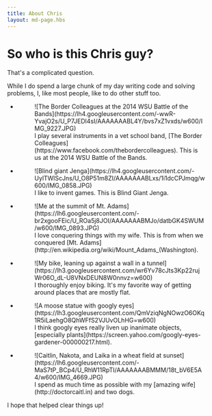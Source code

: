 ```yaml
---
title: About Chris
layout: md-page.hbs
---
```


# So who is this Chris guy?

<p class="lead">That's a complicated question.</p>

While I do spend a large chunk of my day writing code and solving problems, I, like most people, like to do other stuff too.

<ul class="gallery medium-block-grid-2">
  <li>
    <figure>
      ![The Border Colleagues at the 2014 WSU Battle of the Bands](https://lh4.googleusercontent.com/-wwR-YvajO2s/U_P7JEDl4sI/AAAAAAABL4Y/bvs7xZ1vxds/w600/IMG_9227.JPG)
      <figcaption>I play several instruments in a vet school band, [The Border Colleagues](https://www.facebook.com/thebordercolleagues). This is us at the 2014 WSU Battle of the Bands.</figcaption>
    </figure>
  </li>
  <li>
    <figure>
      ![Blind giant Jenga](https://lh4.googleusercontent.com/-UylTWlScJns/U_O8P51m8ZI/AAAAAAABLxs/1i1dcCPJmqg/w600/IMG_0858.JPG)
      <figcaption>I like to invent games. This is Blind Giant Jenga.</figcaption>
    </figure>
  </li>
  <li>
    <figure>
      ![Me at the summit of Mt. Adams](https://lh6.googleusercontent.com/-br2xgooFEic/U_ROa5j8JOI/AAAAAAABMJo/datbGK4SWUM/w600/IMG_0893.JPG)
      <figcaption>I love conquering things with my wife. This is from when we conquered [Mt. Adams](http://en.wikipedia.org/wiki/Mount_Adams_(Washington).</figcaption>
    </figure>
  </li>
  <li>
    <figure>
      ![My bike, leaning up against a wall in a tunnel](https://lh3.googleusercontent.com/wr6Yv78cJts3Kp22rujWr06O_dL-U8VNxDEUN8W0nnvz=w600)
      <figcaption>I thoroughly enjoy biking. It's my favorite way of getting around places that are mostly flat.</figcaption>
    </figure>
  </li>
  <li>
    <figure>
      ![A moose statue with googly eyes](https://lh3.googleusercontent.com/QmVziqNgNOwzO6OKq1R5iLaehgO8QhWFfS2VJUvOLhHG=w600)
      <figcaption>I think googly eyes really liven up inanimate objects, [especially plants](https://screen.yahoo.com/googly-eyes-gardener-000000217.html).</figcaption>
    </figure>
  </li>
  <li>
    <figure>
      ![Caitlin, Nakota, and Laika in a wheat field at sunset](https://lh6.googleusercontent.com/-MaS7tP_BCp4/U_RhW11RpTI/AAAAAAABMMM/18t_bV6E5A4/w600/IMG_4669.JPG)
      <figcaption>I spend as much time as possible with my [amazing wife](http://doctorcaitl.in) and two dogs.</figcaption>
    </figure>
  </li>
</ul>

I hope that helped clear things up!
